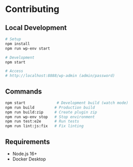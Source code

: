 # Contributing

## Local Development

```bash
# Setup
npm install
npm run wp-env start

# Development
npm start

# Access
# http://localhost:8888/wp-admin (admin/password)
```

## Commands

```bash
npm start              # Development build (watch mode)
npm run build         # Production build
npm run build:zip     # Create plugin zip
npm run wp-env stop   # Stop environment
npm run test:e2e      # Run tests
npm run lint:js:fix   # Fix linting
```

## Requirements

- Node.js 16+
- Docker Desktop
